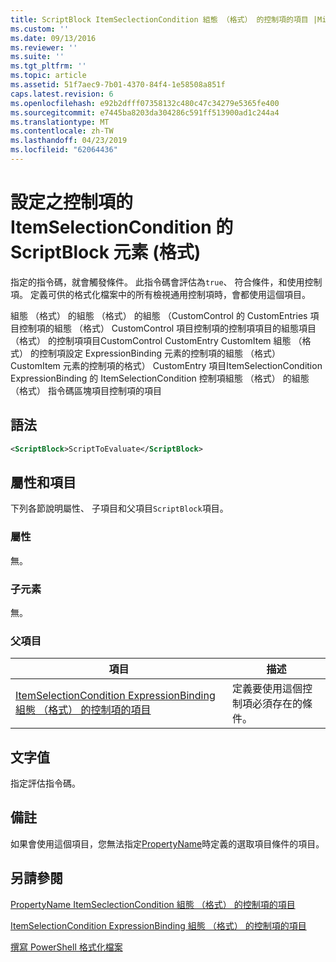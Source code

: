 ```yaml
---
title: ScriptBlock ItemSeclectionCondition 組態 （格式） 的控制項的項目 |Microsoft Docs
ms.custom: ''
ms.date: 09/13/2016
ms.reviewer: ''
ms.suite: ''
ms.tgt_pltfrm: ''
ms.topic: article
ms.assetid: 51f7aec9-7b01-4370-84f4-1e58508a851f
caps.latest.revision: 6
ms.openlocfilehash: e92b2dfff07358132c480c47c34279e5365fe400
ms.sourcegitcommit: e7445ba8203da304286c591ff513900ad1c244a4
ms.translationtype: MT
ms.contentlocale: zh-TW
ms.lasthandoff: 04/23/2019
ms.locfileid: "62064436"
---
```

# <a name="scriptblock-element-for-itemseclectioncondition-for-controls-for-configuration-format"></a>設定之控制項的 ItemSelectionCondition 的 ScriptBlock 元素 (格式)

指定的指令碼，就會觸發條件。 此指令碼會評估為`true`、 符合條件，和使用控制項。 定義可供的格式化檔案中的所有檢視通用控制項時，會都使用這個項目。

組態 （格式） 的組態 （格式） 的組態 （CustomControl 的 CustomEntries 項目控制項的組態 （格式） CustomControl 項目控制項的控制項項目的組態項目 （格式） 的控制項項目CustomControl CustomEntry CustomItem 組態 （格式） 的控制項設定 ExpressionBinding 元素的控制項的組態 （格式） CustomItem 元素的控制項的格式） CustomEntry 項目ItemSelectionCondition ExpressionBinding 的 ItemSelectionCondition 控制項組態 （格式） 的組態 （格式） 指令碼區塊項目控制項的項目

## <a name="syntax"></a>語法

```xml
<ScriptBlock>ScriptToEvaluate</ScriptBlock>
```

## <a name="attributes-and-elements"></a>屬性和項目

下列各節說明屬性、 子項目和父項目`ScriptBlock`項目。

### <a name="attributes"></a>屬性

無。

### <a name="child-elements"></a>子元素

無。

### <a name="parent-elements"></a>父項目

|項目|描述|
|-------------|-----------------|
|[ItemSelectionCondition ExpressionBinding 組態 （格式） 的控制項的項目](./itemselectioncondition-element-for-expressionbinding-for-controls-for-configuration-format.md)|定義要使用這個控制項必須存在的條件。|

## <a name="text-value"></a>文字值

指定評估指令碼。

## <a name="remarks"></a>備註

如果會使用這個項目，您無法指定[PropertyName](./propertyname-element-for-itemseclectioncondition-for-controls-for-configuration-format.md)時定義的選取項目條件的項目。

## <a name="see-also"></a>另請參閱

[PropertyName ItemSeclectionCondition 組態 （格式） 的控制項的項目](./propertyname-element-for-itemseclectioncondition-for-controls-for-configuration-format.md)

[ItemSelectionCondition ExpressionBinding 組態 （格式） 的控制項的項目](./itemselectioncondition-element-for-expressionbinding-for-controls-for-configuration-format.md)

[撰寫 PowerShell 格式化檔案](./writing-a-powershell-formatting-file.md)

